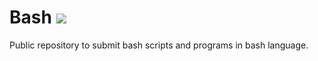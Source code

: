 # Bash ![](https://upload.wikimedia.org/wikipedia/commons/4/4b/Bash_Logo_Colored.svg)
Public repository to submit bash scripts and programs in bash language.
